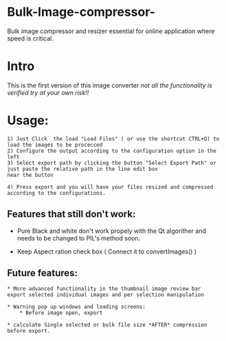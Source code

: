 # Bulk-Image-compressor-
Bulk image compressor and resizer essential for online application where speed is critical.

# Intro 

This is the first version of this image converter *not all the functionality
is verified try at your own risk!!*

# Usage:

	1) Just Click  the load "Load Files" ( or use the shortcut CTRL+O) to load the images to be procecced 
	2) Configure the output according to the configuration option in the left
	3) Select export path by clicking the button "Select Export Path" or just paste the relative path in the line edit box
	near the button 
	
	4) Press export and you will have your files resized and compressed according to the configurations.

##  Features that still don't work:

* Pure Black and white don't work propely with the Qt algorither and needs to be changed to
PIL's method soon.

* Keep Aspect ration check box ( Connect it to convertImages() )



## Future features:

	* More advanced functionality in the thumbnail image review bar 
	export selected individual images and per selection manipulation 
	
	* Warning pop up windows and loading screens:
		* Before image open, export

	* calculate Single selected or bulk file size *AFTER* compression before export.
